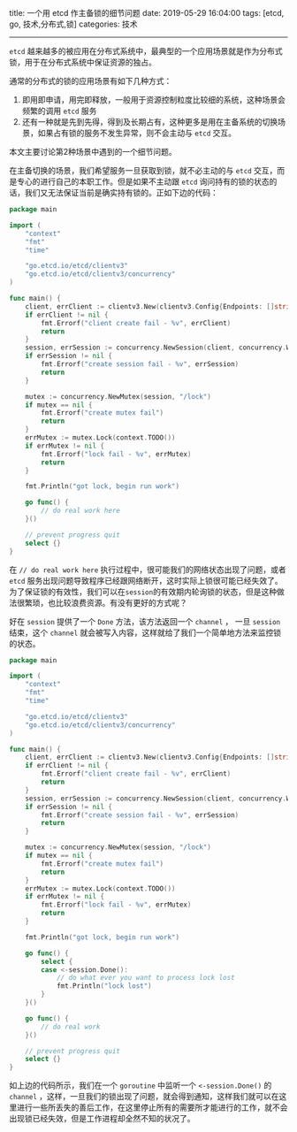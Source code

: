 title: 一个用 etcd 作主备锁的细节问题
date: 2019-05-29 16:04:00
tags: [etcd, go, 技术,分布式,锁]
categories: 技术

------

`etcd` 越来越多的被应用在分布式系统中，最典型的一个应用场景就是作为分布式锁，用于在分布式系统中保证资源的独占。

通常的分布式的锁的应用场景有如下几种方式：

1. 即用即申请，用完即释放，一般用于资源控制粒度比较细的系统，这种场景会频繁的调用 `etcd` 服务
2. 还有一种就是先到先得，得到及长期占有，这种更多是用在主备系统的切换场景，如果占有锁的服务不发生异常，则不会主动与 `etcd` 交互。

本文主要讨论第2种场景中遇到的一个细节问题。

<!-- more -->

在主备切换的场景，我们希望服务一旦获取到锁，就不必主动的与 `etcd` 交互，而是专心的进行自己的本职工作。但是如果不主动跟 `etcd` 询问持有的锁的状态的话，我们又无法保证当前是确实持有锁的。正如下边的代码：

```go
package main

import (
	"context"
	"fmt"
	"time"

	"go.etcd.io/etcd/clientv3"
	"go.etcd.io/etcd/clientv3/concurrency"
)

func main() {
	client, errClient := clientv3.New(clientv3.Config{Endpoints: []string{"http://127.0.0.1:2379"}, DialTimeout: 10 * time.Second})
	if errClient != nil {
		fmt.Errorf("client create fail - %v", errClient)
		return
	}
	session, errSession := concurrency.NewSession(client, concurrency.WithTTL(10))
	if errSession != nil {
		fmt.Errorf("create session fail - %v", errSession)
		return
	}

	mutex := concurrency.NewMutex(session, "/lock")
	if mutex == nil {
		fmt.Errorf("create mutex fail")
		return
	}
	errMutex := mutex.Lock(context.TODO())
	if errMutex != nil {
		fmt.Errorf("lock fail - %v", errMutex)
		return
	}

	fmt.Println("got lock, begin run work")

	go func() {
		// do real work here
	}()

	// prevent progress quit
	select {}
}

```

在 `// do real work here` 执行过程中，很可能我们的网络状态出现了问题，或者 `etcd` 服务出现问题导致程序已经跟网络断开，这时实际上锁很可能已经失效了。为了保证锁的有效性，我们可以在`session`的有效期内轮询锁的状态，但是这种做法很繁琐，也比较浪费资源。有没有更好的方式呢？

好在 `session` 提供了一个 `Done` 方法，该方法返回一个 `channel` ， 一旦 `session` 结束，这个 `channel` 就会被写入内容，这样就给了我们一个简单地方法来监控锁的状态。

```go
package main

import (
	"context"
	"fmt"
	"time"

	"go.etcd.io/etcd/clientv3"
	"go.etcd.io/etcd/clientv3/concurrency"
)

func main() {
	client, errClient := clientv3.New(clientv3.Config{Endpoints: []string{"http://127.0.0.1:2379"}, DialTimeout: 10 * time.Second})
	if errClient != nil {
		fmt.Errorf("client create fail - %v", errClient)
		return
	}
	session, errSession := concurrency.NewSession(client, concurrency.WithTTL(10))
	if errSession != nil {
		fmt.Errorf("create session fail - %v", errSession)
		return
	}

	mutex := concurrency.NewMutex(session, "/lock")
	if mutex == nil {
		fmt.Errorf("create mutex fail")
		return
	}
	errMutex := mutex.Lock(context.TODO())
	if errMutex != nil {
		fmt.Errorf("lock fail - %v", errMutex)
		return
	}

	fmt.Println("got lock, begin run work")

	go func() {
		select {
		case <-session.Done():
			// do what ever you want to process lock lost
			fmt.Println("lock lost")
		}
	}()

	go func() {
		// do real work
	}()

	// prevent progress quit
	select {}
}
```

如上边的代码所示，我们在一个 `goroutine` 中监听一个 `<-session.Done()` 的 `channel` ，这样，一旦我们的锁出现了问题，就会得到通知，这样我们就可以在这里进行一些所丢失的善后工作，在这里停止所有的需要所才能进行的工作，就不会出现锁已经失效，但是工作进程却全然不知的状况了。